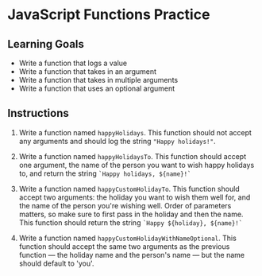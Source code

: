 # JavaScript Functions Practice

## Learning Goals

- Write a function that logs a value
- Write a function that takes in an argument
- Write a function that takes in multiple arguments
- Write a function that uses an optional argument

## Instructions

1. Write a function named `happyHolidays`. This function should not accept any
   arguments and should log the string `"Happy holidays!"`.

2. Write a function named `happyHolidaysTo`. This function should accept one
   argument, the name of the person you want to wish happy holidays to, and
   return the string `` `Happy holidays, ${name}!` ``

3. Write a function named `happyCustomHolidayTo`. This function should accept
   two arguments: the holiday you want to wish them well for, and the name of
   the person you're wishing well. Order of parameters matters, so make sure to
   first pass in the holiday and then the name. This function should return the
   string `` `Happy ${holiday}, ${name}!` ``

4. Write a function named `happyCustomHolidayWithNameOptional`. This function
   should accept the same two arguments as the previous function — the holiday
   name and the person's name — but the name should default to 'you'.
